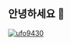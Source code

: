 ## 안녕하세요 👋

<!--
**ufo9430/ufo9430** is a ✨ _special_ ✨ repository because its `README.md` (this file) appears on your GitHub profile.

Here are some ideas to get you started:

- 🔭 I’m currently working on ...
- 🌱 I’m currently learning ...
- 👯 I’m looking to collaborate on ...
- 🤔 I’m looking for help with ...
- 💬 Ask me about ...
- 📫 How to reach me: ...
- 😄 Pronouns: ...
- ⚡ Fun fact: ...
-->
[![ufo9430](http://mazassumnida.wtf/api/v2/generate_badge?boj={ufo9430})](https://solved.ac/profile/ufo9430)


